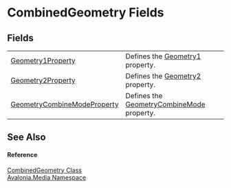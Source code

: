 # CombinedGeometry Fields




## Fields
<table>
<tr>
<td><a href="F_Avalonia_Media_CombinedGeometry_Geometry1Property">Geometry1Property</a></td>
<td>Defines the <a href="P_Avalonia_Media_CombinedGeometry_Geometry1">Geometry1</a> property.</td>
</tr>
<tr>
<td><a href="F_Avalonia_Media_CombinedGeometry_Geometry2Property">Geometry2Property</a></td>
<td>Defines the <a href="P_Avalonia_Media_CombinedGeometry_Geometry2">Geometry2</a> property.</td>
</tr>
<tr>
<td><a href="F_Avalonia_Media_CombinedGeometry_GeometryCombineModeProperty">GeometryCombineModeProperty</a></td>
<td>Defines the <a href="P_Avalonia_Media_CombinedGeometry_GeometryCombineMode">GeometryCombineMode</a> property.</td>
</tr>
</table>

## See Also


#### Reference
<a href="T_Avalonia_Media_CombinedGeometry">CombinedGeometry Class</a>  
<a href="N_Avalonia_Media">Avalonia.Media Namespace</a>  
